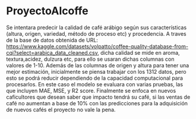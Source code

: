 # ProyectoAIcoffe
Se intentara predecir la calidad de café arábigo según sus características (altura, origen, variedad, método de proceso etc) y procedencia. A traves de la base de datos obtenida de URL: https://www.kaggle.com/datasets/volpatto/coffee-quality-database-from-cqi?select=arabica_data_cleaned.csv, dicha calidad se mide en aroma, textura,acidez, dulzura etc, para ello se usaran dichas columnas con valores de 1-10. Además de las columnas de origen y altura para tener una mejor estimación, inicialmente se piensa trabajar con los 1312 datos, pero esto se podrá reducir dependiendo de la capacidad computacional para procesarlos. En este caso el modelo se evaluara con varias pruebas, las que incluyen MAE, MSE, y R2 score. Finalmente se enfoca en nuevos caficultores que desean saber que impacto tendrá su café, si las ventas de café no aumentan a base de 10% con las predicciones para la adquisición de nuevos cafés el proyecto no vale la pena. 

